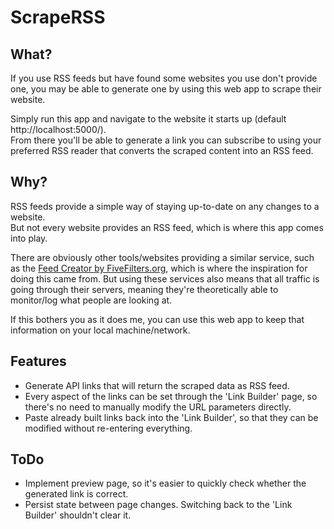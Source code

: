 # ScrapeRSS

## What?
If you use RSS feeds but have found some websites you use don't provide one, you may be able to generate one by using this web app to scrape their website.  

Simply run this app and navigate to the website it starts up (default http://localhost:5000/).  
From there you'll be able to generate a link you can subscribe to using your preferred RSS reader that converts the scraped content into an RSS feed.

## Why?
RSS feeds provide a simple way of staying up-to-date on any changes to a website.  
But not every website provides an RSS feed, which is where this app comes into play.  

There are obviously other tools/websites providing a similar service, such as the [Feed Creator by FiveFilters.org](http://createfeed.fivefilters.org/), which is where the inspiration for doing this came from. But using these services also means that all traffic is going through their servers, meaning they're theoretically able to monitor/log what people are looking at.  

If this bothers you as it does me, you can use this web app to keep that information on your local machine/network.

## Features
* Generate API links that will return the scraped data as RSS feed.
* Every aspect of the links can be set through the 'Link Builder' page, so there's no need to manually modify the URL parameters directly.
* Paste already built links back into the 'Link Builder', so that they can be modified without re-entering everything.

## ToDo
* Implement preview page, so it's easier to quickly check whether the generated link is correct.
* Persist state between page changes. Switching back to the 'Link Builder' shouldn't clear it.
